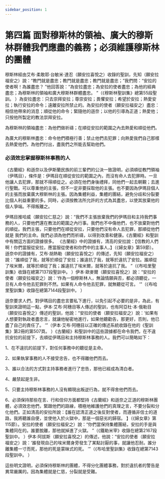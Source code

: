 ```yaml
---
sidebar_position: 1
---
```


# 第四篇 面對穆斯林的領袖、廣大的穆斯林群體我們應盡的義務；必須維護穆斯林的團體

穆斯林經由艾布·柔敢耶·台敏米·達忍（願安拉喜悅之）收錄的聖訓，先知（願安拉福安之）說：“教門就是盡忠；教門就是盡忠；教門就是盡忠；”我們問：“安拉的使者啊！為誰盡忠？ ”他回答說：“為安拉盡忠；為安拉的使者盡忠；為他的經典盡忠；為穆斯林的領袖和廣大穆斯林群體盡忠。 ”（《穆斯林聖訓集》總第55段聖訓。 ）為安拉盡忠：只去崇拜安拉；尊崇安拉；畏懼安拉；希望於安拉；熱愛安拉；執行安拉的命令；遠離安拉所禁止的。為安拉的使者（願安拉福安之）盡忠：相信他帶來的消息；順從他的命令；緊隨他的遜奈；以他的引導為正道；熱愛他；只按他所製定的教法崇拜安拉。

為穆斯林的領袖盡忠：為他們做祈禱；在順從安拉的範圍之內去熱愛和順從他們。

為廣大的穆斯林盡忠：命令他們積極行善；禁止他們去犯罪；向熱愛我們自己那樣去熱愛他們，為他們付出，盡我們之所能去幫助他們。

### 必須效忠掌握穆斯林事務的人

《古蘭經》和遜奈以及伊斯蘭民族的前三輩們的公決一致證明，必須順從教門領袖（伊瑪目），條件是：伊瑪目在順從安拉的範圍之內，而沒有命人去犯罪時。一旦他讓人去犯罪，那就不得順從之。必須在他們身後禮拜，同他們一起去朝覲；去進行聖戰。可以尊重他的主張，但不一定非要採取他的主張。也不要因為伊瑪目個人的主張而放棄廣大穆斯林的主張。因為集體利益，集體的團結，避免分歧和分裂要比個人利益重要的多。同時，必須按教法所允許的方式為其盡忠，以使其放棄他的個人爭端。不得叛離之。

伊瑪目推哈威（願安拉仁慈之）說：“我們不主張放棄我們的伊瑪目和主持我們事務的人，只要他們還在教法的範圍之內行事。我們也不中傷他們，也不放棄對他們的順從。我們主張，只要他們在順從安拉，只要他們沒有命人去犯罪，那順從他們就是
我們的主命。我們必須為他們而祈禱，以得到改善和健康。《古蘭經》和聖訓中有關這方面的證據很多。 《古蘭經》中的證據有，清高的安拉說：【信教的人們啊！你們當服從安拉，應當服從使者和你們中的主事人，】（《婦女章》第59節）。遜奈中的證據有，艾布·胡熱勒（願安拉喜悅之）的傳述，先知（願安拉福安之）說：“誰順從了我，就等於順從了安拉；誰違抗了我，就等於違抗了安拉。誰順從了埃米爾，就等於順從了我；誰違抗了埃米爾，就等於違抗了我。 ”（《布哈里聖訓集》收錄在總第7137段聖訓中。 ）伊本·歐麥爾（願安拉喜悅之）說：“安拉的使者（願安拉福安之）說：‘作為一個穆斯林人，無論情願與否，都必須聽從，一旦有人命令他去犯罪則不然。如果有人命令他去犯罪，就無聽從可言。 ’”（《布哈里聖訓集》收錄在總第7144段聖訓中。 ）

遜奈要求人們，對伊瑪目的盡忠言要私下進行，以免引起不必要的是非，為此，有聖訓來證明這一點，伊本·艾布·阿穗目等人傳述的聖訓，也有阿亞杜·本·俄勒目（願安拉喜悅之）傳述的聖訓，他說：“安拉的使者（願安拉福安之）說：‘如果有人想要對執政者盡忠言，就讓他秘密地進行，如果他聽勸告，那更好，否則，他已盡了自己的責任了。 ’”（伊本·艾布·阿穗目以正確的傳述系統收錄在他的《聖訓集》第2冊的第507頁。 ）《古蘭經》和聖訓中的這些證據都在命令我們，在不違抗安拉的前提下，去順從伊瑪目和主持穆斯林事務的人。我們可以簡略如下：

1、在不違抗的前提下，對任何事務中的聽從是主命。

2、如果執掌事務的人不接受忠告，也不得離他們而去。

3、誰以合法的方式對主持事務者進行了忠告，那他已經成為清白者。

4、嚴禁起是生非。

5、只要主持穆斯林事務的人沒有顯現出叛逆行為，就不得舍他們而去。

6、必須保持那些在言、行和信仰方面都堅持《古蘭經》和遜奈之正道的穆斯林團體，必須效忠他們，緊跟他們的路線，積極地維護他們的真理之言，不要分裂和分化他們。正如清高的安拉所說：【誰在認清正道之後反對使者，而遵循非信士的道路，我將聽誰自便，並使他入於火獄中，那是一個惡劣的歸宿。 】（《婦女章》第115節）。安拉的使者（願安拉福安之）說：“你們當保持集體團結，安拉的手是與集體同在的。誰要脫離，那他就掉進了火獄。 ”（《鐵勒米宰》收錄在總第2167段聖訓中。 ）伊本·阿拔斯（願安拉喜悅之）的傳述，他說：“安拉的使者（願安拉福安之）說：‘誰發現自己的埃米爾身旁發生了某點討厭的事，就讓他忍耐。誰分離集體一寸而死，那他的死是蒙昧式的死。 ’”（《布哈里聖訓集》收錄在總第7143段聖訓中。 ）

這些明文證明，必須保持穆斯林的團體，不得分化團體事務，對於違抗者的警告是異常嚴厲的。因為集體就是仁慈，分裂就是受難。